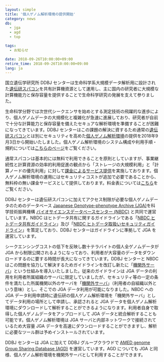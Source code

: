 ```yaml
---
layout: simple
title: '個人ゲノム解析環境の提供開始'
category: news
db:
  - jga
  - agd
  - top

tags:
  - お知らせ

date: 2018-09-26T10:00:00+09:00
retire_time: 2018-09-26T10:00:00+09:00
lang: ja
---
```


<p>国立遺伝学研究所 DDBJ センターは生命科学系大規模データ解析用に設計された<a href="https://sc.ddbj.nig.ac.jp">遺伝研スパコン</a>を共有計算機資源として運用し、主に国内の研究者に大規模な計算機能力と保存容量を提供することで生命科学研究の発展を支えて参りました。</p>

<p>生命科学分野では次世代シークエンサを始めとする測定技術の飛躍的な進歩により、個人ゲノムデータの大規模化と複雑化が急速に進展しており、研究者が自前で十分な計算能力と保存容量を備えたセキュアな解析環境を準備することが困難になってきています。DDBJ センターはこの課題の解決に資するため通常の<a href="https://sc.ddbj.nig.ac.jp/ja">遺伝研スパコン</a>とは別にセキュリティを高めた<a href="https://sc.ddbj.nig.ac.jp/ja/application/individual-genome-analysis-system">個人ゲノム解析環境</a>の提供を2018年9月3日から開始いたしました。個人ゲノム解析環境のシステム構成や利用手順・規約については<a href="https://sc.ddbj.nig.ac.jp/ja/application/individual-genome-analysis-system">こちらのページ</a>をご覧ください。

<p>通常スパコンは基本的には無料で利用できることを原則としていますが、事業継続性と計算資源の効率的利用促進の観点から「ストレージの大規模利用」と「計算ノードの優先利用」に対して<a href="https://sc.ddbj.nig.ac.jp/ja/application/billing-system">課金によるサービス提供</a>を実施しております。個人ゲノム解析環境の運用にはセキュリティコストが追加で必要であることから、無料枠の無い課金サービスとして提供しております。料金表については<a href="https://sc.ddbj.nig.ac.jp/ja/application/individual-genome-analysis-system/individual-genome-analysis-system-price-list">こちら</a>をご覧ください。</p>

<p>DDBJ センターは遺伝研スパコンに加えてアクセス制限が必要な個人ゲノムデータのためのデータベース <a href="/jga/index.html">Japanese Genotype-phenotype Archive (JGA)</a>を科学技術振興機構 <a href="https://humandbs.biosciencedbc.jp/">バイオサイエンスデータベースセンター (NBDC)</a> と共同で運営しています。NBDC はヒトデータ共有に関するガイドラインである「<a href="https://humandbs.biosciencedbc.jp/guidelines/data-sharing-guidelines">NBDC ヒトデータ共有ガイドライン</a>」及び「<a href="https://humandbs.biosciencedbc.jp/guidelines/security-guidelines-for-users">NBDC ヒトデータ取扱いセキュリティガイドライン</a>」を策定しており、DDBJ センターはガイドラインに準拠して JGA を運営しています。

<p>シークエンシングコストの低下を反映し数十テラバイトの個人全ゲノムデータが JGA から制限公開されるようになっており、利用者が大容量のデータをダウンロードするのに要する時間が長大になってきています。DDBJ センターと NBDC はこの問題を協力して解決するためガイドラインを改訂し新たに「<a href="https://humandbs.biosciencedbc.jp/off-premise-server">機関外サーバ</a>」という仕組みを導入いたしました。従来のガイドラインは JGA データの利用を利用者所属組織のサーバに限定していましたが、セキュリティ等の一定の条件を満たした所属機関以外のサーバを「<a href="https://humandbs.biosciencedbc.jp/off-premise-server">機関外サーバ</a>」（利用者の自組織以外という意味）とし、そこでの JGA データ利用が可能になりました。NBDC への JGA データ利用申請時に遺伝研の個人ゲノム解析環境を「機関外サーバ」としてデータ利用の場所として申請し、承認されると JGA データを個人ゲノム解析環境にダウンロードして解析することができるようになります。利用者自身で取得した個人ゲノムデータをアップロードして JGA データと統合解析することも可能です。個人ゲノム解析環境は JGA サーバと内部ネットワークで接続されているため大容量 JGA データを高速にダウンロードすることができますし、解析に必要なツール群は予めインストールされています。</p>

<p>DDBJ センターは JGA に加えて DDBJ グループクラウドで <a href="/agd/index.html">AMED genome Group Sharing Database (AGD)</a> を運営しています。AGD についても JGA と同様、個人ゲノム解析環境を機関外サーバとして利用することができます。</p>
